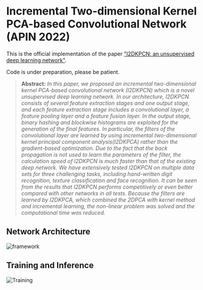# Incremental Two-dimensional Kernel PCA-based Convolutional Network (APIN 2022)
This is the official implementation of the paper ["I2DKPCN: an unsupervised deep learning network"](https://link.springer.com/article/10.1007/s10489-021-03007-9).

Code is under preparation, please be patient.

> **Abstract:** *In this paper, we proposed an incremental two-dimensional kernel PCA-based convolutional network (I2DKPCN) which 
is a novel unsupervised deep learning network. In our architecture, I2DKPCN consists of several feature extraction stages and
one output stage, and each feature extraction stage includes a convolutional layer, a feature pooling layer and a feature fusion
layer. In the output stage, binary hashing and blockwise histograms are exploited for the generation of the final features. In
particular, the filters of the convolutional layer are learned by using incremental two-dimensional kernel principal component
analysis(I2DKPCA) rather than the gradient-based optimization. Due to the fact that the back propagation is not used to
learn the parameters of the filter, the calculation speed of I2DKPCN is much faster than that of the existing deep network. We
have extensively tested I2DKPCN on multiple data sets for three challenging tasks, including hand-written digit recognition,
texture classification and face recognition. It can be seen from the results that I2DKPCN performs competitively or even
better compared with other networks in all tests. Because the filters are learned by I2DKPCA, which combined the 2DPCA
with kernel method and incremental learning, the non-linear problem was solved and the computational time was reduced.*  

## Network Architecture
![framework](./figs/framework.png)

## Training and Inference
![Training](./figs/train.png)
